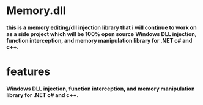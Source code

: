 # Memory.dll
**this is a memory editing/dll injection library that i will continue to work on as a side project which will be 100% open source**
 **Windows DLL injection, function interception, and memory manipulation library for .NET c# and c++.**
# features
**Windows DLL injection, function interception, and memory manipulation library for .NET c# and c++.**

